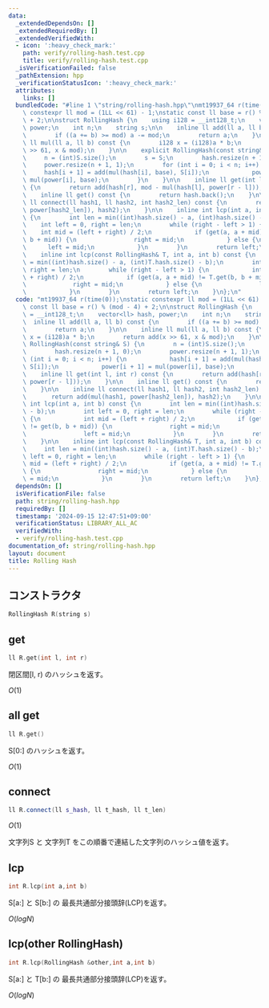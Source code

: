 ```yaml
---
data:
  _extendedDependsOn: []
  _extendedRequiredBy: []
  _extendedVerifiedWith:
  - icon: ':heavy_check_mark:'
    path: verify/rolling-hash.test.cpp
    title: verify/rolling-hash.test.cpp
  _isVerificationFailed: false
  _pathExtension: hpp
  _verificationStatusIcon: ':heavy_check_mark:'
  attributes:
    links: []
  bundledCode: "#line 1 \"string/rolling-hash.hpp\"\nmt19937_64 r(time(0));\nstatic\
    \ constexpr ll mod = (1LL << 61) - 1;\nstatic const ll base = r() % (mod - 4)\
    \ + 2;\n\nstruct RollingHash {\n    using i128 = __int128_t;\n    vector<ll> hash,\
    \ power;\n    int n;\n    string s;\n\n    inline ll add(ll a, ll b) const {\n\
    \        if ((a += b) >= mod) a -= mod;\n        return a;\n    }\n\n    inline\
    \ ll mul(ll a, ll b) const {\n        i128 x = (i128)a * b;\n        return add(x\
    \ >> 61, x & mod);\n    }\n\n    explicit RollingHash(const string& S) {\n   \
    \     n = (int)S.size();\n        s = S;\n        hash.resize(n + 1, 0);\n   \
    \     power.resize(n + 1, 1);\n        for (int i = 0; i < n; i++) {\n       \
    \     hash[i + 1] = add(mul(hash[i], base), S[i]);\n            power[i + 1] =\
    \ mul(power[i], base);\n        }\n    }\n\n    inline ll get(int l, int r) const\
    \ {\n        return add(hash[r], mod - mul(hash[l], power[r - l]));\n    }\n\n\
    \    inline ll get() const {\n        return hash.back();\n    }\n\n    inline\
    \ ll connect(ll hash1, ll hash2, int hash2_len) const {\n        return add(mul(hash1,\
    \ power[hash2_len]), hash2);\n    }\n\n    inline int lcp(int a, int b) const\
    \ {\n        int len = min((int)hash.size() - a, (int)hash.size() - b);\n    \
    \    int left = 0, right = len;\n        while (right - left > 1) {\n        \
    \    int mid = (left + right) / 2;\n            if (get(a, a + mid) != get(b,\
    \ b + mid)) {\n                right = mid;\n            } else {\n          \
    \      left = mid;\n            }\n        }\n        return left;\n    }\n\n\
    \    inline int lcp(const RollingHash& T, int a, int b) const {\n        int len\
    \ = min((int)hash.size() - a, (int)T.hash.size() - b);\n        int left = 0,\
    \ right = len;\n        while (right - left > 1) {\n            int mid = (left\
    \ + right) / 2;\n            if (get(a, a + mid) != T.get(b, b + mid)) {\n   \
    \             right = mid;\n            } else {\n                left = mid;\n\
    \            }\n        }\n        return left;\n    }\n};\n"
  code: "mt19937_64 r(time(0));\nstatic constexpr ll mod = (1LL << 61) - 1;\nstatic\
    \ const ll base = r() % (mod - 4) + 2;\n\nstruct RollingHash {\n    using i128\
    \ = __int128_t;\n    vector<ll> hash, power;\n    int n;\n    string s;\n\n  \
    \  inline ll add(ll a, ll b) const {\n        if ((a += b) >= mod) a -= mod;\n\
    \        return a;\n    }\n\n    inline ll mul(ll a, ll b) const {\n        i128\
    \ x = (i128)a * b;\n        return add(x >> 61, x & mod);\n    }\n\n    explicit\
    \ RollingHash(const string& S) {\n        n = (int)S.size();\n        s = S;\n\
    \        hash.resize(n + 1, 0);\n        power.resize(n + 1, 1);\n        for\
    \ (int i = 0; i < n; i++) {\n            hash[i + 1] = add(mul(hash[i], base),\
    \ S[i]);\n            power[i + 1] = mul(power[i], base);\n        }\n    }\n\n\
    \    inline ll get(int l, int r) const {\n        return add(hash[r], mod - mul(hash[l],\
    \ power[r - l]));\n    }\n\n    inline ll get() const {\n        return hash.back();\n\
    \    }\n\n    inline ll connect(ll hash1, ll hash2, int hash2_len) const {\n \
    \       return add(mul(hash1, power[hash2_len]), hash2);\n    }\n\n    inline\
    \ int lcp(int a, int b) const {\n        int len = min((int)hash.size() - a, (int)hash.size()\
    \ - b);\n        int left = 0, right = len;\n        while (right - left > 1)\
    \ {\n            int mid = (left + right) / 2;\n            if (get(a, a + mid)\
    \ != get(b, b + mid)) {\n                right = mid;\n            } else {\n\
    \                left = mid;\n            }\n        }\n        return left;\n\
    \    }\n\n    inline int lcp(const RollingHash& T, int a, int b) const {\n   \
    \     int len = min((int)hash.size() - a, (int)T.hash.size() - b);\n        int\
    \ left = 0, right = len;\n        while (right - left > 1) {\n            int\
    \ mid = (left + right) / 2;\n            if (get(a, a + mid) != T.get(b, b + mid))\
    \ {\n                right = mid;\n            } else {\n                left\
    \ = mid;\n            }\n        }\n        return left;\n    }\n};"
  dependsOn: []
  isVerificationFile: false
  path: string/rolling-hash.hpp
  requiredBy: []
  timestamp: '2024-09-15 12:47:51+09:00'
  verificationStatus: LIBRARY_ALL_AC
  verifiedWith:
  - verify/rolling-hash.test.cpp
documentation_of: string/rolling-hash.hpp
layout: document
title: Rolling Hash
---
```


## コンストラクタ

```cpp
RollingHash R(string s)
```

## get

```cpp
ll R.get(int l, int r)
```

閉区間[l, r) のハッシュを返す。

$O(1)$

## all get

```cpp
ll R.get()
```

S[0:] のハッシュを返す。

$O(1)$

## connect

```cpp
ll R.connect(ll s_hash, ll t_hash, ll t_len)
```
$O(1)$

文字列S と 文字列T をこの順番で連結した文字列のハッシュ値を返す。

## lcp

```cpp
int R.lcp(int a,int b)
```

S[a:] と S[b:] の 最長共通部分接頭辞(LCP)を返す。

$O(logN)$

## lcp(other RollingHash)

```cpp
int R.lcp(RollingHash &other,int a,int b)
```

S[a:] と T[b:] の 最長共通部分接頭辞(LCP)を返す。

$O(logN)$
